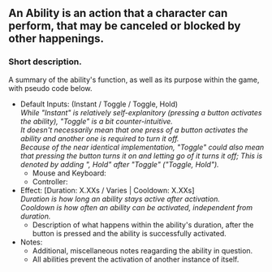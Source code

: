 ## An Ability is an action that a character can perform, that may be canceled or blocked by other happenings.

### Short description.

A summary of the ability's function, as well as its purpose within the game, with pseudo code below.

- Default Inputs: (Instant / Toggle / Toggle, Hold)  
    _While "Instant" is relatively self-explanitory (pressing a button activates the ability), "Toggle" is a bit counter-intuitive.  
    It doesn't necessarily mean that one press of a button activates the ability and another one is required to turn it off.  
    Because of the near identical implementation, "Toggle" could also mean that pressing the button turns it on and letting go of it turns it off; This is denoted by adding ", Hold" after "Toggle" ("Toggle, Hold")._
    - Mouse and Keyboard:
    - Controller:
- Effect: \[Duration: X.XXs / Varies | Cooldown: X.XXs\]  
    _Duration is how long an ability stays active after activation.  
    Cooldown is how often an ability can be activated, independent from duration._
    - Description of what happens within the ability's duration, after the button is pressed and the ability is successfully activated.
- Notes:
    - Additional, miscellaneous notes reagarding the ability in question.
    - All abilities prevent the activation of another instance of itself.
